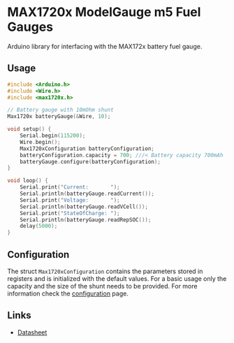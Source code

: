 # MAX1720x ModelGauge m5 Fuel Gauges
Arduino library for interfacing with the MAX172x battery fuel gauge.

## Usage

```cpp
#include <Arduino.h>
#include <Wire.h>
#include <max1720x.h>

// Battery gauge with 10mOhm shunt
Max1720x batteryGauge(&Wire, 10);

void setup() {
    Serial.begin(115200);
    Wire.begin();
    Max1720xConfiguration batteryConfiguration;
    batteryConfiguration.capacity = 700; ///< Battery capacity 700mAh
    batteryGauge.configure(batteryConfiguration);
}

void loop() {
    Serial.print("Current:       ");
    Serial.println(batteryGauge.readCurrent());
    Serial.print("Voltage:       ");
    Serial.println(batteryGauge.readVCell());
    Serial.print("StateOfCharge: ");
    Serial.println(batteryGauge.readRepSOC());
    delay(5000);
}
```

## Configuration

The struct `Max1720xConfiguration` contains the parameters stored in registers and is initialized with the default values. For a basic usage only the capacity and the size of the shunt needs to be provided. For more information check the [configuration](docs/configuration.md) page.


## Links
- [Datasheet](https://datasheets.maximintegrated.com/en/ds/MAX17201-MAX17215.pdf)